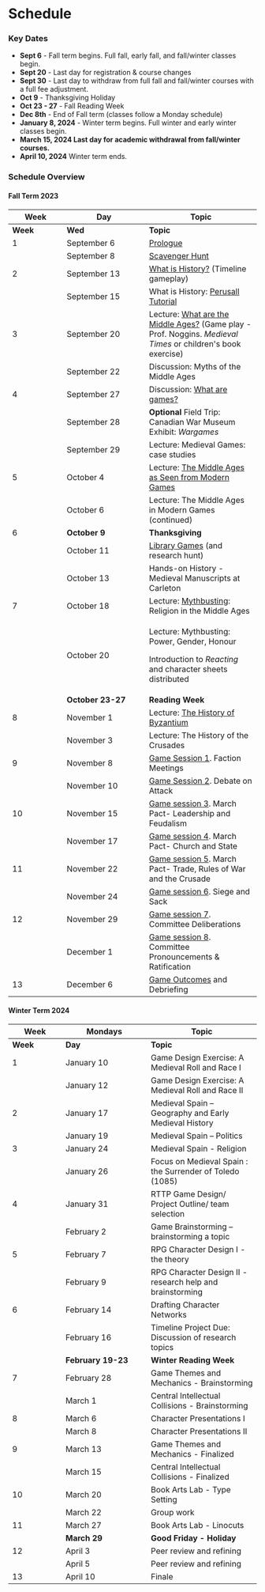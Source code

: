 # Schedule

### Key Dates

* **Sept 6** - Fall term begins. Full fall, early fall, and fall/winter classes begin.
* **Sept 20** - Last day for registration & course changes&#x20;
* **Sept 30** - Last day to withdraw from full fall and fall/winter courses with a full fee adjustment.
* **Oct 9** -  Thanksgiving Holiday
* **Oct 23 - 27** - Fall Reading Week
* **Dec 8th** - End of Fall term (classes follow a Monday schedule)
* **January 8, 2024** - Winter term begins. Full winter and early winter classes begin.
* **March 15, 2024 Last day for academic withdrawal from fall/winter courses.**
* **April 10, 2024** Winter term ends.

### Schedule Overview

#### Fall Term 2023

<table data-header-hidden><thead><tr><th width="94.59055118110237">Week</th><th width="151">Day</th><th>Topic</th></tr></thead><tbody><tr><td><strong>Week</strong></td><td><strong>Wed</strong></td><td><strong>Topic</strong></td></tr><tr><td>1</td><td>September 6</td><td><a href="../../pregame/welcome.md">Prologue</a></td></tr><tr><td></td><td>September 8</td><td><a href="../assignments/1.-scavenger-hunt.md">Scavenger Hunt</a></td></tr><tr><td>2</td><td>September 13</td><td><a href="../../fundamentals/2.-what-is-history.md">What is History?</a> (Timeline gameplay)</td></tr><tr><td></td><td>September 15</td><td>What is History: <a href="../assignments/2.2-introduction-to-perusall-in-class-optional/">Perusall Tutorial</a></td></tr><tr><td>3</td><td>September 20</td><td>Lecture: <a href="../../fundamentals/3.-what-are-the-middle-ages.md">What are the Middle Ages?</a> (Game play - Prof. Noggins. <em>Medieval Times</em> or children's book exercise)</td></tr><tr><td></td><td>September 22</td><td>Discussion: Myths of the Middle Ages</td></tr><tr><td>4</td><td>September 27</td><td>Discussion: <a href="../../fundamentals/4.-what-are-games/">What are games?</a></td></tr><tr><td></td><td>September 28</td><td><strong>Optional</strong> Field Trip: Canadian War Museum Exhibit: <em>Wargames</em></td></tr><tr><td></td><td>September 29</td><td>Lecture: Medieval Games: case studies</td></tr><tr><td>5</td><td>October 4</td><td>Lecture: <a href="../../historical-games-studies/5.-medieval-games.md">The Middle Ages as Seen from Modern Games</a></td></tr><tr><td></td><td>October 6</td><td>Lecture: The Middle Ages in Modern Games (continued)</td></tr><tr><td>6</td><td><strong>October 9</strong></td><td><strong>Thanksgiving</strong></td></tr><tr><td></td><td>October 11</td><td><a href="../../historical-games-studies/6.-research-week.md">Library Games</a> (and research hunt)</td></tr><tr><td></td><td>October 13</td><td>Hands-on History - Medieval Manuscripts at Carleton</td></tr><tr><td>7</td><td>October 18</td><td>Lecture: <a href="../../historical-games-studies/7.-mythbusting-the-middle-ages.md">Mythbusting</a>: Religion in the Middle Ages</td></tr><tr><td></td><td>October 20</td><td><p>Lecture: Mythbusting: Power, Gender, Honour</p><p></p><p>Introduction to <em>Reacting</em> and character sheets distributed</p></td></tr><tr><td></td><td><strong>October 23-27</strong></td><td><strong>Reading Week</strong></td></tr><tr><td>8</td><td>November 1</td><td>Lecture: <a href="../../the-remaking-of-the-medieval-world-1204/8.-background-to-the-fourth-crusade.md">The History of Byzantium</a></td></tr><tr><td></td><td>November 3</td><td>Lecture: The History of the Crusades</td></tr><tr><td>9</td><td>November 8</td><td><a href="../../the-remaking-of-the-medieval-world-1204/game-session-1-faction-meetings.md">Game Session 1</a>. Faction Meetings</td></tr><tr><td></td><td>November 10</td><td><a href="../../the-remaking-of-the-medieval-world-1204/game-session-2-debate-on-attack.md">Game Session 2</a>. Debate on Attack</td></tr><tr><td>10</td><td>November 15</td><td><a href="../../the-remaking-of-the-medieval-world-1204/game-session-3-march-pact-debate.md">Game session 3</a>. March Pact- Leadership and Feudalism</td></tr><tr><td></td><td>November 17</td><td><a href="../../the-remaking-of-the-medieval-world-1204/game-session-4-march-pact-debate.md">Game session 4</a>. March Pact- Church and State</td></tr><tr><td>11</td><td>November 22</td><td><a href="../../the-remaking-of-the-medieval-world-1204/game-session-5-march-pact.md">Game session 5</a>. March Pact- Trade, Rules of War and the Crusade</td></tr><tr><td></td><td>November 24</td><td><a href="../../the-remaking-of-the-medieval-world-1204/game-session-6-siege-and-sack.md">Game session 6</a>. Siege and Sack</td></tr><tr><td>12</td><td>November 29</td><td><a href="../../the-remaking-of-the-medieval-world-1204/game-session-7-committee-deliberations.md">Game session 7</a>. Committee Deliberations</td></tr><tr><td></td><td>December 1</td><td><a href="../../the-remaking-of-the-medieval-world-1204/game-session-8-committee-pronouncements-and-vote.md">Game session 8</a>. Committee Pronouncements &#x26; Ratification</td></tr><tr><td>13</td><td>December 6</td><td><a href="../../historical-games-studies/finale.md">Game Outcomes</a> and Debriefing</td></tr></tbody></table>

#### Winter Term 2024

<table data-header-hidden><thead><tr><th width="92.28571428571428">Week</th><th width="157">Mondays</th><th>Topic</th></tr></thead><tbody><tr><td><strong>Week</strong></td><td><strong>Day</strong></td><td><strong>Topic</strong></td></tr><tr><td>1</td><td>January 10</td><td>Game Design Exercise: A Medieval Roll and Race I</td></tr><tr><td></td><td>January 12</td><td>Game Design Exercise: A Medieval Roll and Race II</td></tr><tr><td>2</td><td>January 17</td><td>Medieval Spain – Geography and Early Medieval History</td></tr><tr><td></td><td>January 19</td><td>Medieval Spain – Politics</td></tr><tr><td>3</td><td>January 24</td><td>Medieval Spain - Religion</td></tr><tr><td></td><td>January 26</td><td>Focus on Medieval Spain : the Surrender of Toledo (1085)</td></tr><tr><td>4</td><td>January 31</td><td>RTTP Game Design/ Project Outline/ team selection</td></tr><tr><td></td><td>February 2</td><td>Game Brainstorming – brainstorming a topic</td></tr><tr><td>5</td><td>February 7</td><td>​RPG Character Design I - the theory</td></tr><tr><td></td><td>February 9</td><td>RPG Character Design II - research help and brainstorming</td></tr><tr><td>6</td><td>February 14</td><td>Drafting Character Networks</td></tr><tr><td></td><td>February 16</td><td>Timeline Project Due: Discussion of research topics</td></tr><tr><td></td><td><strong>February 19-23</strong></td><td><strong>Winter Reading Week</strong></td></tr><tr><td>7</td><td>February 28</td><td>Game Themes and Mechanics - Brainstorming</td></tr><tr><td></td><td>March 1</td><td>Central Intellectual Collisions - Brainstorming</td></tr><tr><td>8</td><td>March 6</td><td>Character Presentations I</td></tr><tr><td></td><td>March 8</td><td>Character Presentations II</td></tr><tr><td>9</td><td>March 13</td><td>Game Themes and Mechanics - Finalized</td></tr><tr><td></td><td>March 15</td><td>Central Intellectual Collisions - Finalized</td></tr><tr><td>10</td><td>March 20</td><td>Book Arts Lab - Type Setting</td></tr><tr><td></td><td>March 22</td><td>Group work</td></tr><tr><td>11</td><td>March 27</td><td>Book Arts Lab - Linocuts</td></tr><tr><td></td><td><strong>March 29</strong></td><td><strong>Good Friday - Holiday</strong></td></tr><tr><td>12</td><td>April 3</td><td>Peer review and refining</td></tr><tr><td></td><td>April 5</td><td>Peer review and refining</td></tr><tr><td>13</td><td>April 10</td><td>Finale</td></tr></tbody></table>
